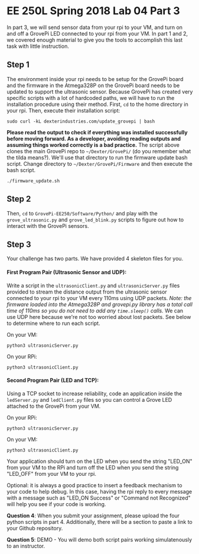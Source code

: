# **EE 250L Spring 2018 Lab 04 Part 3**

In part 3, we will send sensor data from your rpi to your VM, and turn on and 
off a GrovePi LED connected to your rpi from your VM. In part 1 and 2, we 
covered enough material to give you the tools to accomplish this last task with 
little instruction. 

## **Step 1**

The environment inside your rpi needs to be setup for the GrovePi board and the 
firmware in the Atmega328P on the GrovePi board needs to be updated to support
the ultrasonic sensor. Because GrovePi has created very specific scripts with
a lot of hardcoded paths, we will have to run the installation procedure using
their method. First, `cd` to the home directory in your rpi. Then, execute their
installation script:

    sudo curl -kL dexterindustries.com/update_grovepi | bash  

**Please read the output to check if everything was installed successfully 
before moving forward. As a developer, avoiding reading outputs and assuming 
things worked correctly is a bad practice.** The script above clones the main 
GrovePi repo to `~/Dexter/GrovePi/` (do you remember what the tilda means?). 
We'll use that directory to run the firmware update bash script. Change
directory to `~/Dexter/GrovePi/Firmware` and then execute the bash script.

    ./firmware_update.sh

## **Step 2**

Then, `cd` to `GrovePi-EE250/Software/Python/` and play with the 
`grove_ultrasonic.py` and `grove_led_blink.py` scripts to figure out how to 
interact with the GrovePi sensors.

## **Step 3**

Your challenge has two parts. We have provided 4 skeleton files for you.

#### First Program Pair (Ultrasonic Sensor and UDP):

Write a script in the `ultrasonicClient.py` and `ultrasonicServer.py` files
provided to stream the distance output from the ultrasonic sensor connected to 
your rpi to your VM every 110ms using UDP packets. *Note: the firmware loaded 
into the Atmega328P and grovepi.py library has a total call time of 110ms so
you do not need to add any `time.sleep()` calls.* We can use UDP here because 
we're not too worried about lost packets. See below to determine where to run 
each script.

On your VM:

    python3 ultrasonicServer.py

On your RPi:

    python3 ultrasonicClient.py

#### Second Program Pair (LED and TCP):

Using a TCP socket to increase reliability, code an application inside the 
`ledServer.py` and `ledClient.py` files so you can control a Grove LED attached
to the GrovePi from your VM. 

On your RPi:

    python3 ultrasonicServer.py

On your VM:

    python3 ultrasonicClient.py

Your application should turn on the LED when you send the string "LED_ON" from 
your VM to the RPi and turn off the LED when you send the string "LED_OFF" from 
your VM to your rpi. 

Optional: it is always a good practice to insert a feedback mechanism to your 
code to help debug. In this case, having the rpi reply to every message with a 
message such as "LED_ON Success" or "Command not Recognized" will help you see
if your code is working.

**Question 4**: When you submit your assignment, please upload the four python 
scripts in part 4. Additionally, there will be a section to paste a link to
your Github repository.

**Question 5**: DEMO - You will demo both script pairs working simulatenously to
an instructor.
